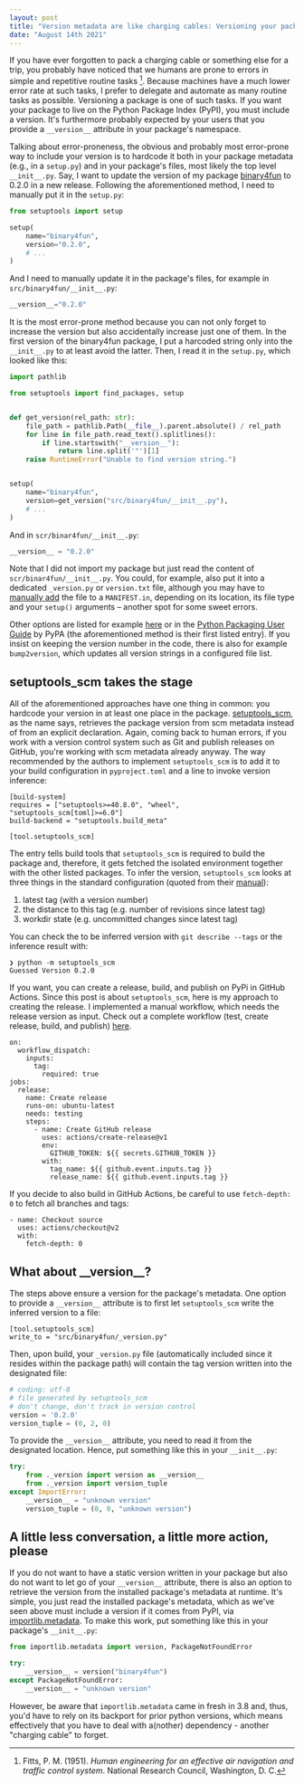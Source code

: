 ```yaml
---
layout: post
title: "Version metadata are like charging cables: Versioning your package with setuptools_scm"
date: "August 14th 2021"
---
```



If you have ever forgotten to pack a charging cable or something else for a trip, you probably have noticed that we humans are prone to errors in simple and repetitive routine tasks [^fn1]. Because machines have a much lower error rate at such tasks, I prefer to delegate and automate as many routine tasks as possible. Versioning a package is one of such tasks. If you want your package to live on the Python Package Index (PyPI), you must include a version. It's furthermore probably expected by your users that you provide a `__version__` attribute in your package's namespace.

Talking about error-proneness, the obvious and probably most error-prone way to include your version is to hardcode it both in your package metadata (e.g., in a `setup.py`) and in your package's files, most likely the top level `__init__.py`. Say, I want to update the version of my package [binary4fun](https://pypi.org/project/binary4fun/) to 0.2.0 in a new release. Following the aforementioned method, I need to manually put it in the `setup.py`:

```python
from setuptools import setup

setup(
    name="binary4fun",
    version="0.2.0",
    # ...
)
```

And I need to manually update it in the package's files, for example in `src/binary4fun/__init__.py`:

```python
__version__="0.2.0"
```

It is the most error-prone method because you can not only forget to increase the version but also accidentally increase just one of them. In the first version of the binary4fun package, I put a harcoded string only into the `__init__.py` to at least avoid the latter. Then, I read it in the `setup.py`, which looked like this:

```python
import pathlib

from setuptools import find_packages, setup


def get_version(rel_path: str):
    file_path = pathlib.Path(__file__).parent.absolute() / rel_path
    for line in file_path.read_text().splitlines():
        if line.startswith("__version__"):
            return line.split('"')[1]
    raise RuntimeError("Unable to find version string.")


setup(
    name="binary4fun",
    version=get_version("src/binary4fun/__init__.py"),
    # ...
)
```

And in `scr/binar4fun/__init__.py`:

```python
__version__ = "0.2.0"
```
Note that I did not import my package but just read the content of `scr/binar4fun/__init__.py`. You could, for example, also put it into a dedicated `_version.py` or `version.txt` file, although you may have to [manually add](https://blog.ionelmc.ro/2014/06/25/python-packaging-pitfalls/#forgetting-package-data) the file to a `MANIFEST.in`, depending on its location, its file type and your `setup()` arguments – another spot for some sweet errors.

Other options are listed for example [here](https://hynek.me/articles/packaging-metadata/) or in the [Python Packaging User Guide](https://packaging.python.org/guides/single-sourcing-package-version/) by PyPA (the aforementioned method is their first listed entry). If you insist on keeping the version number in the code, there is also for example `bump2version`, which updates all version strings in a configured file list.

## setuptools_scm takes the stage
All of the aforementioned approaches have one thing in common: you hardcode your version in at least one place in the package. [setuptools_scm](https://github.com/pypa/setuptools_scm), as the name says, retrieves the package version from scm metadata instead of from an explicit declaration. Again, coming back to human errors, if you work with a version control system such as Git and publish releases on GitHub, you're working with scm metadata already anyway. The way recommended by the authors to implement `setuptools_scm` is to add it to your build configuration in `pyproject.toml` and a line to invoke version inference:
```
[build-system]
requires = ["setuptools>=40.8.0", "wheel", "setuptools_scm[toml]>=6.0"]
build-backend = "setuptools.build_meta"

[tool.setuptools_scm]
```

The entry tells build tools that `setuptools_scm` is required to build the package and, therefore, it gets fetched the isolated environment together with the other listed packages. To infer the version, `setuptools_scm` looks at three things in the standard configuration (quoted from their [manual](https://github.com/pypa/setuptools_scm#default-versioning-scheme)):

1. latest tag (with a version number)
2. the distance to this tag (e.g. number of revisions since latest tag)
3. workdir state (e.g. uncommitted changes since latest tag)

You can check the to be inferred version with `git describe --tags` or the inference result with:
```
❯ python -m setuptools_scm
Guessed Version 0.2.0
```

If you want, you can create a release, build, and publish on PyPi in GitHub Actions. Since this post is about `setuptools_scm`, here is my approach to creating the release. I implemented a manual workflow, which needs the release version as input. Check out a complete workflow (test, create release, build, and publish) [here](https://gist.github.com/moritzkoerber/630554b36d3670c54fe98f8bc7262bee).
```
on:
  workflow_dispatch:
    inputs:
      tag:
        required: true
jobs:
  release:
    name: Create release
    runs-on: ubuntu-latest
    needs: testing
    steps:
      - name: Create GitHub release
        uses: actions/create-release@v1
        env:
          GITHUB_TOKEN: ${{ secrets.GITHUB_TOKEN }}
        with:
          tag_name: ${{ github.event.inputs.tag }}
          release_name: ${{ github.event.inputs.tag }}
```

If you decide to also build in GitHub Actions, be careful to use `fetch-depth: 0` to fetch all branches and tags:
```
- name: Checkout source
  uses: actions/checkout@v2
  with:
    fetch-depth: 0
```

## What about \_\_version\_\_?
The steps above ensure a version for the package's metadata. One option to provide a `__version__` attribute is to first let `setuptools_scm` write the inferred version to a file:
```
[tool.setuptools_scm]
write_to = "src/binary4fun/_version.py"
```

Then, upon build, your `_version.py` file (automatically included since it resides within the package path) will contain the tag version written into the designated file:

```python
# coding: utf-8
# file generated by setuptools_scm
# don't change, don't track in version control
version = '0.2.0'
version_tuple = (0, 2, 0)
```

To provide the `__version__` attribute, you need to read it from the designated location. Hence, put something like this in your `__init__.py`:

```python
try:
    from ._version import version as __version__
    from ._version import version_tuple
except ImportError:
    __version__ = "unknown version"
    version_tuple = (0, 0, "unknown version")
```

## A little less conversation, a little more action, please
If you do not want to have a static version written in your package but also do not want to let go of your `__version__` attribute, there is also an option to retrieve the version from the installed package's metadata at runtime. It's simple, you just read the installed package's metadata, which as we've seen above must include a version if it comes from PyPI, via [importlib.metadata](https://docs.python.org/3/library/importlib.metadata.html). To make this work, put something like this in your package's `__init__.py`:

```python
from importlib.metadata import version, PackageNotFoundError

try:
    __version__ = version("binary4fun")
except PackageNotFoundError:
    __version__ = "unknown version"
```

However, be aware that `importlib.metadata` came in fresh in 3.8 and, thus, you'd have to rely on its backport for prior python versions, which means effectively that you have to deal with a(nother) dependency - another "charging cable" to forget.

[^fn1]: Fitts, P. M. (1951). *Human engineering for an effective air navigation and traffic control system*. National Research Council, Washington, D. C.
